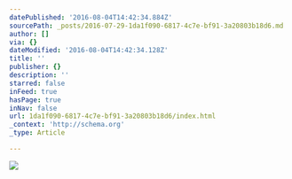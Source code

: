 ```yaml
---
datePublished: '2016-08-04T14:42:34.884Z'
sourcePath: _posts/2016-07-29-1da1f090-6817-4c7e-bf91-3a20803b18d6.md
author: []
via: {}
dateModified: '2016-08-04T14:42:34.128Z'
title: ''
publisher: {}
description: ''
starred: false
inFeed: true
hasPage: true
inNav: false
url: 1da1f090-6817-4c7e-bf91-3a20803b18d6/index.html
_context: 'http://schema.org'
_type: Article

---
```

![](https://the-grid-user-content.s3-us-west-2.amazonaws.com/a341fe2c-83b9-472f-9bc8-6ed3e3ba4025.png)